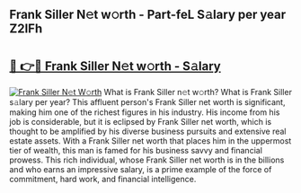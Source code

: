 ## Frank Siller N𝚎t w𝚘rth - Part-feL S𝚊lary per year Z2IFh

# <h2><a href="http://gc26igy.nevu.top/?p=Frank+Siller">🔗 👉🔴 Frank Siller N𝚎t w𝚘rth - S𝚊lary</a></h2>

[![Frank Siller N𝚎t W𝚘rth](https://i.imgur.com/Oavwk0R.jpeg)](http://gc26igy.nevu.top/?p=Frank+Siller)
What is Frank Siller n𝚎t w𝚘rth? What is Frank Siller s𝚊lary per year?
This affluent person's Frank Siller net worth is significant, making him one of the richest figures in his industry. His income from his job is considerable, but it is eclipsed by Frank Siller net worth, which is thought to be amplified by his diverse business pursuits and extensive real estate assets. With a Frank Siller net worth that places him in the uppermost tier of wealth, this man is famed for his business savvy and financial prowess. This rich individual, whose Frank Siller net worth is in the billions and who earns an impressive salary, is a prime example of the force of commitment, hard work, and financial intelligence.
